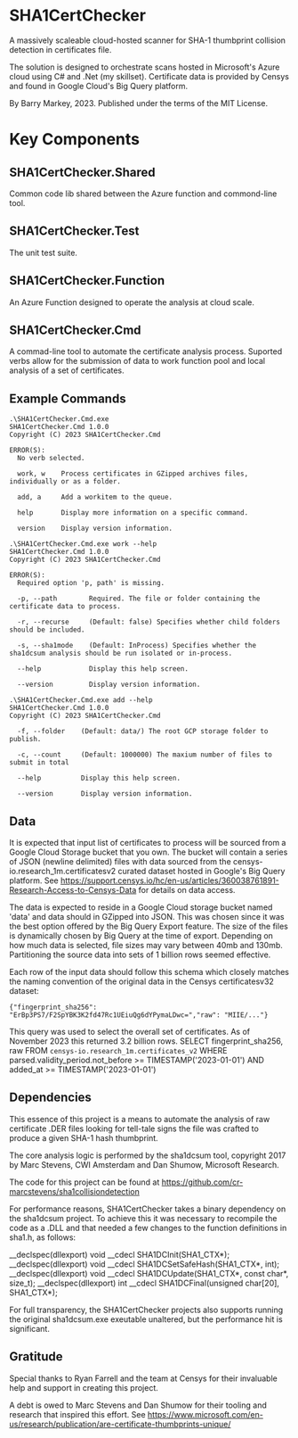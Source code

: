 # SHA1CertChecker
A massively scaleable cloud-hosted scanner for SHA-1 thumbprint collision detection in certificates file. 

The solution is designed to orchestrate scans hosted in Microsoft's Azure cloud using C# and .Net (my skillset). Certificate data is provided by Censys and found in Google Cloud's Big Query platform.

By Barry Markey, 2023. Published under the terms of the MIT License.

# Key Components

## SHA1CertChecker.Shared
Common code lib shared between the Azure function and commond-line tool.

## SHA1CertChecker.Test
The unit test suite.

## SHA1CertChecker.Function
An Azure Function designed to operate the analysis at cloud scale. 

## SHA1CertChecker.Cmd
A commad-line tool to automate the certificate analysis process. Suported verbs allow for the submission of data to work function pool and local analysis of a set of certificates.

## Example Commands
```
.\SHA1CertChecker.Cmd.exe
SHA1CertChecker.Cmd 1.0.0
Copyright (C) 2023 SHA1CertChecker.Cmd

ERROR(S):
  No verb selected.

  work, w    Process certificates in GZipped archives files, individually or as a folder.

  add, a     Add a workitem to the queue.

  help       Display more information on a specific command.

  version    Display version information.

.\SHA1CertChecker.Cmd.exe work --help
SHA1CertChecker.Cmd 1.0.0
Copyright (C) 2023 SHA1CertChecker.Cmd

ERROR(S):
  Required option 'p, path' is missing.

  -p, --path        Required. The file or folder containing the certificate data to process.

  -r, --recurse     (Default: false) Specifies whether child folders should be included.

  -s, --sha1mode    (Default: InProcess) Specifies whether the sha1dcsum analysis should be run isolated or in-process.

  --help            Display this help screen.

  --version         Display version information.

.\SHA1CertChecker.Cmd.exe add --help
SHA1CertChecker.Cmd 1.0.0
Copyright (C) 2023 SHA1CertChecker.Cmd

  -f, --folder    (Default: data/) The root GCP storage folder to publish.

  -c, --count     (Default: 1000000) The maxium number of files to submit in total

  --help          Display this help screen.

  --version       Display version information.
```

## Data
It is expected that input list of certificates to process will be sourced from a Google Cloud Storage bucket that you own. The bucket will contain a series of JSON (newline delimited) files with data sourced 
from the censys-io.research_1m.certificatesv2 curated dataset hosted in Google's Big Query platform. See https://support.censys.io/hc/en-us/articles/360038761891-Research-Access-to-Censys-Data for details on data access.

The data is expected to reside in a Google Cloud storage bucket named 'data' and data should in GZipped into JSON. This was chosen since it was the best option offered by the Big Query Export feature. The size of the files is
dynamically chosen by Big Query at the time of export. Depending on how much data is selected, file sizes may vary between 40mb and 130mb. Partitioning the source data into sets of 1 billion rows seemed effective.

Each row of the input data should follow this schema which closely matches the naming convention of the original data in the Censys certificatesv32 dataset:

	{"fingerprint_sha256": "ErBp3PS7/F2SpYBK3K2fd47Rc1UEiuQg6dYPymaLDwc=","raw": "MIIE/..."}

This query was used to select the overall set of certificates. As of November 2023 this returned 3.2 billion rows.
SELECT
  fingerprint_sha256,
  raw
FROM
  `censys-io.research_1m.certificates_v2`
  WHERE 
    parsed.validity_period.not_before >= TIMESTAMP('2023-01-01') AND
    added_at >= TIMESTAMP('2023-01-01')


## Dependencies
This essence of this project is a means to automate the analysis of raw certificate .DER files looking for tell-tale signs the file was crafted to produce a given SHA-1 hash thumbprint.

The core analysis logic is performed by the sha1dcsum tool, copyright 2017 by Marc Stevens, CWI Amsterdam and Dan Shumow, Microsoft Research.

The code for this project can be found at https://github.com/cr-marcstevens/sha1collisiondetection

For performance reasons, SHA1CertChecker takes a binary dependency on the sha1dcsum project. To achieve this it was necessary to recompile the code as a .DLL and that needed a few changes to the
function definitions in sha1.h, as follows:

__declspec(dllexport) void __cdecl SHA1DCInit(SHA1_CTX*);
__declspec(dllexport) void __cdecl SHA1DCSetSafeHash(SHA1_CTX*, int);
__declspec(dllexport) void __cdecl  SHA1DCUpdate(SHA1_CTX*, const char*, size_t);
__declspec(dllexport) int __cdecl SHA1DCFinal(unsigned char[20], SHA1_CTX*);

For full transparency, the SHA1CertChecker projects also supports running the original sha1dcsum.exe exeutable unaltered, but the performance hit is significant.


## Gratitude
Special thanks to Ryan Farrell and the team at Censys for their invaluable help and support in creating this project. 

A debt is owed to Marc Stevens and Dan Shumow for their tooling and research that inspired this effort. See https://www.microsoft.com/en-us/research/publication/are-certificate-thumbprints-unique/